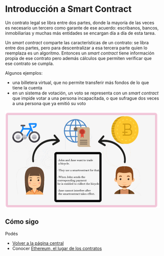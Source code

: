 # Introducción a Smart Contract

Un contrato legal se libra entre dos partes, donde la mayoría de las veces es necesario un tercero como garante de ese acuerdo: escribanos, bancos, inmobiliarias y muchas más entidades se encargan día a día de esta tarea.

Un _smart contract_ comparte las características de un contrato: se libra entre dos partes, pero para descentralizar a esa tercera parte quien lo reemplaza es un algoritmo. Entonces un _smart contract_ tiene información propia de ese contrato pero además cálculos que permiten verificar que ese contrato se cumpla.

Algunos ejemplos:

- una billetera virtual, que no permite transferir más fondos de lo que tiene la cuenta
- en un sistema de votación, un voto se representa con un _smart contract_ que impide votar a una persona incapacitada, o que sufrague dos veces a una persona que ya emitió su voto

![smart contract](../images/smartContract2.png)

## Cómo sigo

Podés

- [Volver a la página central](../README.md)
- Conocer [Ethereum, el lugar de los contratos](./ethereum.md)